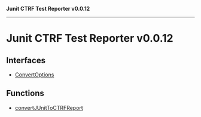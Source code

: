 **Junit CTRF Test Reporter v0.0.12**

***

# Junit CTRF Test Reporter v0.0.12

## Interfaces

- [ConvertOptions](interfaces/ConvertOptions.md)

## Functions

- [convertJUnitToCTRFReport](functions/convertJUnitToCTRFReport.md)
